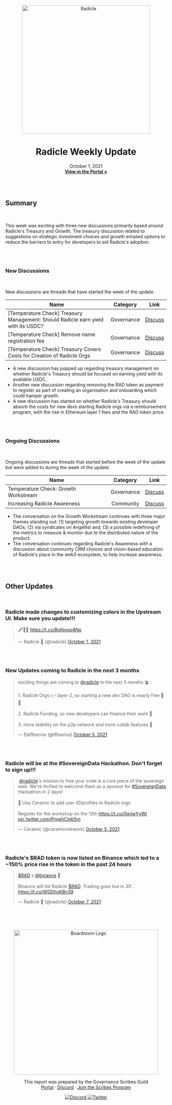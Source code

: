 <p align="center">
  <a href="http://app.boardroom.info/radicle">
    <img src="https://worker.snapshot.org/mirror?img=https%3A%2F%2Fraw.githubusercontent.com%2Fsnapshot-labs%2Fsnapshot-spaces%2Fmaster%2Fspaces%2Fgov.radicle.eth%2Fspace.png" alt="Radicle" width="400" />
  </a>
  <h1 align="center">Radicle Weekly Update</h1>
  <p align="center">
    October 1, 2021
  <br />
  <a href="http://app.boardroom.info/radicle"><strong>View in the Portal »</strong></a>
  <br />
  </p>
</p>

<br />
<br />

## Summary

<br />

This week was exciting with three new discussions primarily based around Radicle's Treasury and Growth. The treasury discussion related to suggestions on strategic investment choices and growth entailed options to reduce the barriers to entry for developers to aid Radicle's adoption. 

<br />
<br />

### New Discussions

<br />

New discussions are threads that have started the week of the update.

| Name          | Category      | Link   |
| ------------- |:-------------:| :-----:|
| [Temperature Check] Treasury Management: Should Radicle earn yield with its USDC? | Governance | [Discuss](https://radicle.community/t/temperature-check-treasury-management-should-radicle-earn-yield-with-its-usdc/2518)
| [Temperature Check] Remove name registration fee | Governance | [Discuss](https://radicle.community/t/temperature-check-remove-name-registration-fee/2516)
| [Temperature Check] Treasury Covers Costs for Creation of Radicle Orgs | Governance | [Discuss](https://radicle.community/t/temperature-check-treasury-covers-costs-for-creation-of-radicle-orgs/2515)

- A new discussion has popped up regarding treasury management on whether Radicle's Treasury should be focused on earning yield with its available USDC.
- Another new discussion regarding removing the RAD token as payment to register as part of creating an organisation and onboarding which could hamper growth.
- A new discussion has started on whether Radicle's Treasury should absorb the costs for new devs starting Radicle orgs via a reimbursement program, with the rise in Ethereum layer 1 fees and the RAD token price.


<br />
<br />

### Ongoing Discussions

<br />

Ongoing discussions are threads that started before the week of the update but were added to during the week of the update.

| Name          | Category      | Link   |
| ------------- |:-------------:| :-----:|
| Temperature Check: Growth Workstream | Governance | [Discuss](https://radicle.community/t/temperature-check-growth-workstream/2509/8)
| Increasing Radicle Awareness | Community | [Discuss](https://radicle.community/t/increasing-radicle-awareness/2493/8)

- The conversation on the Growth Workstream continues with three major themes standing out: (1) targeting growth towards existing developer DAOs; (2) via syndicates on Angellist and; (3) a possible redefining of the metrics to measure & monitor due to the distributed nature of the product.
- The conversation continues regarding Radicle's Awareness with a discussion about community CRM choices and vision-based education of Radicle's place in the web3 ecosystem, to help increase awareness.

<br />
<br />

## Other Updates

<br />

### **Radicle made changes to customizing colors in the Upstream UI. Make sure you update!!!**

<blockquote class="twitter-tweet"><p lang="und" dir="ltr">🖍🌈🌱 <a href="https://t.co/BgNxojo8No">https://t.co/BgNxojo8No</a></p>&mdash; Radicle 🌱 (@radicle) <a href="https://twitter.com/radicle/status/1443883583261843460?ref_src=twsrc%5Etfw">October 1, 2021</a></blockquote> <script async src="https://platform.twitter.com/widgets.js" charset="utf-8"></script>

<br />
<br />

### **New Updates coming to Radicle in the next 3 months**

<blockquote class="twitter-tweet"><p lang="en" dir="ltr">exciting things are coming to <a href="https://twitter.com/radicle?ref_src=twsrc%5Etfw">@radicle</a> in the next 3 months 🪴 :<br><br>1. Radicle Orgs 👉 layer-2, so starting a new dev DAO is nearly free 🤜🤛<br><br>2. Radicle Funding, so new developers can finance their work 🌱<br><br>3. more stability on the p2p network and more collab features 🤝</p>&mdash; Eleftherios (@lftherios) <a href="https://twitter.com/lftherios/status/1445287423521480704?ref_src=twsrc%5Etfw">October 5, 2021</a></blockquote> <script async src="https://platform.twitter.com/widgets.js" charset="utf-8"></script>


<br />
<br />

### **Radicle will be at the #SovereignData Hackathon. Don't forget to sign up!!!**

<blockquote class="twitter-tweet"><p lang="en" dir="ltr">.<a href="https://twitter.com/radicle?ref_src=twsrc%5Etfw">@radicle</a>&#39;s mission to free your code is a core piece of the sovereign web. We&#39;re thrilled to welcome them as a sponsor for <a href="https://twitter.com/hashtag/SovereignData?src=hash&amp;ref_src=twsrc%5Etfw">#SovereignData</a> Hackathon in 2 days!<br><br>🌱 Use Ceramic to add user ID/profiles to Radicle orgs<br><br>Register for the workshop on the 12th <a href="https://t.co/i5ejjwYyWt">https://t.co/i5ejjwYyWt</a> <a href="https://t.co/PnjwhCmb5m">pic.twitter.com/PnjwhCmb5m</a></p>&mdash; Ceramic (@ceramicnetwork) <a href="https://twitter.com/ceramicnetwork/status/1445441846453227530?ref_src=twsrc%5Etfw">October 5, 2021</a></blockquote> <script async src="https://platform.twitter.com/widgets.js" charset="utf-8"></script>

<br />
<br />

### **Radicle's $RAD token is now listed on Binance which led to a ~150% price rise in the token in the past 24 hours**

<blockquote class="twitter-tweet"><p lang="en" dir="ltr"><a href="https://twitter.com/search?q=%24RAD&amp;src=ctag&amp;ref_src=twsrc%5Etfw">$RAD</a> x <a href="https://twitter.com/binance?ref_src=twsrc%5Etfw">@binance</a> 🌱<br><br>Binance will list Radicle <a href="https://twitter.com/search?q=%24RAD&amp;src=ctag&amp;ref_src=twsrc%5Etfw">$RAD</a>. Trading goes live in 30&#39;. <a href="https://t.co/WGDhoKBn39">https://t.co/WGDhoKBn39</a></p>&mdash; Radicle 🌱 (@radicle) <a href="https://twitter.com/radicle/status/1446000030775709701?ref_src=twsrc%5Etfw">October 7, 2021</a></blockquote> <script async src="https://platform.twitter.com/widgets.js" charset="utf-8"></script>



<br />
<br />
<br />


<p align="center">
  <a href="http://app.boardroom.info/">
    <img src="https://i.ibb.co/PFcchnQ/boardroom.png" alt="Boardroom Logo" width="450" />
  </a>
</p>

<p align="center">
	This report was prepared by the Governance Scribes Guild
  <br />
  <a href="http://boardroom.info/">Portal</a>
  ·
  <a href="https://discord.com/invite/tgrTFg9">Discord</a>
  ·
  <a href="https://boardroom.mirror.xyz/JHrN8nVy_J4C7Xzj37zoyPANg0ZnNszhWy9YOZHC0lM">Join the Scribes Program</a>
</p>

<p align="center">
  <a href="https://discord.gg/CEZ8WfuK8s">
    <img src="https://img.shields.io/badge/Discord-Join-7289da?style=for-the-badge&logo=discord&logoColor=white" alt="Discord" />
  </a>
  <a href="https://twitter.com/boardroom_info">
    <img src="https://img.shields.io/badge/Twitter-Follow-1da1f2?style=for-the-badge&logo=twitter&logoColor=white" alt="Twitter" />
  </a>
</p>